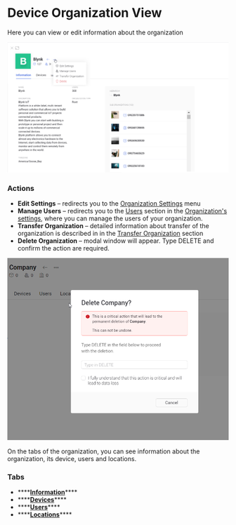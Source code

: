 # Device Organization View

Here you can view or edit information about the organization

![](../../../.gitbook/assets/organization-action-menu.png)

### **Actions**

* **Edit Settings** – redirects you to the [Organization Settings](../../settings/organization-settings/) menu
* **Manage Users** – redirects you to the [Users](../../settings/organization-settings/users.md) section in the [Organization's settings](../../settings/organization-settings/), where you can manage the users of your organization.
* **Transfer Organization** – detailed information about transfer of the organization is described in in the  [Transfer Organization](../organizations/transfer-organization.md) section
* **Delete Organization** – modal window will appear. Type DELETE and confirm the action are required.

![](../../../.gitbook/assets/organization-action-menu-delete.png)

On the tabs of the organization, you can see information about the organization, its device, users and locations.

### Tabs

* \*\*\*\*[**Information**](../organizations/#page-of-organization)\*\*\*\*
* \*\*\*\*[**Devices**](./#table-view)\*\*\*\*
* \*\*\*\*[**Users**](../../settings/organization-settings/users.md)\*\*\*\*
* \*\*\*\*[**Locations**](../../settings/organization-settings/locations.md)\*\*\*\*

